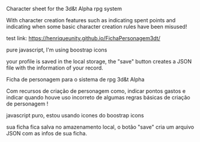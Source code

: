 Character sheet for the 3d&t Alpha rpg system

With character creation features such as indicating spent points and indicating when some basic character creation rules have been misused!


test link: https://henriqueunity.github.io/FichaPersonagem3dt/

pure javascript, I'm using boostrap icons

your profile is saved in the local storage, the "save" button creates a JSON file with the information of your record.

Ficha de personagem para o sistema de rpg 3d&t Alpha

Com recursos de criação de personagem como, indicar pontos gastos e indicar quando houve uso incorreto de algumas regras básicas de criação de personagem !


javascript puro, estou usando icones do boostrap icons 

sua ficha fica salva no amazenamento local, o botão "save" cria um arquivo JSON com as infos de sua ficha. 

